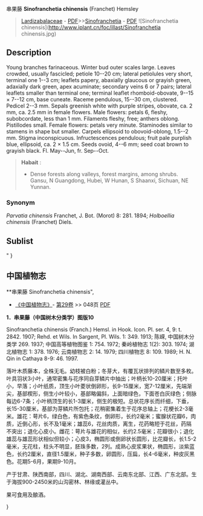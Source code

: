 串果藤 **Sinofranchetia chinensis** (Franchet) Hemsley

> [Lardizabalaceae](http://www.iplant.cn/info/Lardizabalaceae?t=foc) - [PDF](http://www.iplant.cn/foc/pdf/Lardizabalaceae.pdf)>>[Sinofranchetia](http://www.iplant.cn/info/Sinofranchetia?t=foc) - [PDF](http://www.iplant.cn/foc/pdf/Sinofranchetia.pdf)
![Sinofranchetia chinensis](http://www.iplant.cn/foc/illast/Sinofranchetia chinensis.jpg)

## Description

Young branches farinaceous. Winter bud outer scales large. Leaves crowded, usually fascicled; petiole 10--20 cm; lateral petiolules very short, terminal one 1--3 cm; leaflets papery, abaxially glaucous or grayish green, adaxially dark green, apex acuminate; secondary veins 6 or 7 pairs; lateral leaflets smaller than terminal one; terminal leaflet rhomboid-obovate, 9--15 × 7--12 cm, base cuneate. Raceme pendulous, 15--30 cm, clustered. Pedicel 2--3 mm. Sepals greenish white with purple stripes, obovate, ca. 2 mm, ca. 2.5 mm in female flowers. Male flowers: petals 6, fleshy, subobcordate, less than 1 mm. Filaments fleshy, free; anthers oblong. Pistillodes small. Female flowers: petals very minute. Staminodes similar to stamens in shape but smaller. Carpels ellipsoid to obovoid-oblong, 1.5--2 mm. Stigma inconspicuous. Infructescences pendulous; fruit pale purplish blue, ellipsoid, ca. 2 × 1.5 cm. Seeds ovoid, 4--6 mm; seed coat brown to grayish black. Fl. May--Jun, fr. Sep--Oct.

> **Habait** : 
>* Dense forests along valleys, forest margins, among shrubs. Gansu, N Guangdong, Hubei, W Hunan, S Shaanxi, Sichuan, NE Yunnan.

### Synonym
*Parvatia chinensis* Franchet, J. Bot. (Morot) 8: 281. 1894; *Holboellia chinensis* (Franchet) Diels.

## Sublist
"
}
## 中国植物志

**串果藤 Sinofranchetia chinensis",

* [《中国植物志》](http://www.iplant.cn/frps)- [第29卷](http://www.iplant.cn/frps/vol/29) >> 048页 [PDF](http://www.iplant.cn/frps/pdf/29/048.pdf)

**1．串果藤（中国树木分类学）图版10**

Sinofranchetia chinensis (Franch.) Hemsl. in Hook. Icon. Pl. ser. 4, 9: t. 2842. 1907; Rehd. et Wils. In Sargent, Pl. Wils. 1: 349. 1913; 陈嵘, 中国树木分类学 269. 1937; 中国高等植物图鉴 1: 754. 1972; 秦岭植物志 1(2): 303. 1974; 湖北植物志 1: 378. 1976; 云南植物志 2: 14. 1979; 四川植物志 8: 109. 1989; H. N. Qin in Cathaya 8-9: 46. 1997.

落叶木质藤本，全株无毛。幼枝被白粉；冬芽大，有覆瓦状排列的鳞片数至多枚。叶具羽状3小叶，通常密集与花序同自芽鳞片中抽出；叶柄长10-20厘米；托叶小，早落；小叶纸质，顶生小叶菱状倒卵形，长9-15厘米，宽7-12厘米，先端渐尖，基部楔形，侧生小叶较小，基部略偏斜，上面暗绿色，下面苍白灰绿色；侧脉每边6-7条；小叶柄顶生的长1-3厘米，侧生的极短。总状花序长而纤细，下垂，长15-30厘米，基部为芽鳞片所包托；花稍密集着生于花序总轴上；花梗长2-3毫米。雄花：萼片6，绿白色，有紫色条纹，倒卵形，长约2毫米；蜜腺状花瓣6，肉质，近倒心形，长不及1毫米；雄蕊6，花丝肉质，离生，花药略短于花丝，药隔不突出；退化心皮小。雌花：萼片与雄花的相似，长约2.5毫米；花瓣很小；退化雄蕊与雄蕊形状相似但较小；心皮3，椭圆形或倒卵状长圆形，比花瓣长，长1.5-2毫米，无花柱，柱头不明显，胚珠多数，2列。成熟心皮浆果状，椭圆形，淡紫蓝色，长约2厘米，直径1.5厘米，种子多数，卵圆形，压扁，长4-6毫米，种皮灰黑色。花期5-6月，果期9-10月。

产于甘肃、陕西南部，四川、湖北、湖南西部、云南东北部、江西、广东北部。生于海拔900-2450米的山沟密林、林缘或灌丛中。

果可食用及酿酒。

}